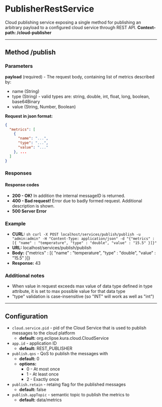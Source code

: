 # PublisherRestService

Cloud publishing service exposing a single method for publishing an arbitrary payload to a configured cloud service through REST API. 
**Context-path: /cloud-publisher**
___
## Method /publish

### Parameters
**payload** (required) - The request body, containing list of  metrics described by: 
- name (String)
- type (String) - valid types are: string, double, int, float, long, boolean, base64Binary
- value (String, Number, Boolean)

**Request in json format:**
```json
{
  "metrics": [
    {
      "name": "...",
      "type": "...",
      "value": "..."
    }, ...
  ]
}
```

### Responses
#### Response codes
- **200 - OK!**
In addition the internal messageID is returned.
- **400 - Bad request!**
Error due to badly formed request. Additional description is shown.
- **500 Server Error**

### Example
- **CURL:** ```sh curl -X POST localhost/services/publish/publish -u "admin:admin" -H "Content-Type: application/json" -d "{"metrics" : [{ "name" : "temperature", "type" : "double", "value" : "15.5" }]}" ```
- **URL:** localhost/services/publish/publish
- **Body:** {"metrics" : [{ "name" : "temperature", "type" : "double", "value" : "15.5" }]}
- **Response:** 43

### Additional notes
- When value in request exceeds max value of data type defined in type attribute, it is set to max possible value for that data type
- "type" validation is case-insensitive (so "INT" will work as well as "int")

___

## Configuration
- `cloud.service.pid` - pid of the Cloud Service that is used to publish messages to the cloud platform
    - **default:** org.eclipse.kura.cloud.CloudService
- `app.id` - application ID
    - **default:** REST_PUBLISHER
- `publish.qos` - QoS to publish the messages with
    - **default:** 0
    - **options:**
        - 0 - At most once
        - 1 - At least once
        - 2 - Exactly once
- `publish.retain` - retaing flag for the published messages
    - **default:** false
- `publish.appTopic` - semantic topic to publish the metrics to
    - **default:** data/metrics